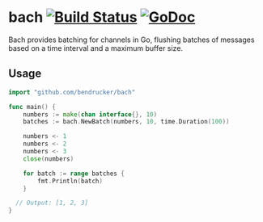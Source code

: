 # bach [![Build Status](https://travis-ci.org/bendrucker/bach.svg?branch=master)](https://travis-ci.org/bendrucker/bach) [![GoDoc](https://godoc.org/github.com/bendrucker/bach?status.svg)](https://godoc.org/github.com/bendrucker/bach)

Bach provides batching for channels in Go, flushing batches of messages based on a time interval and a maximum buffer size.

## Usage

```go
import "github.com/bendrucker/bach"

func main() {
	numbers := make(chan interface{}, 10)
	batches := bach.NewBatch(numbers, 10, time.Duration(100))

	numbers <- 1
	numbers <- 2
	numbers <- 3
	close(numbers)

	for batch := range batches {
		fmt.Println(batch)
	}

  // Output: [1, 2, 3]
}
```
